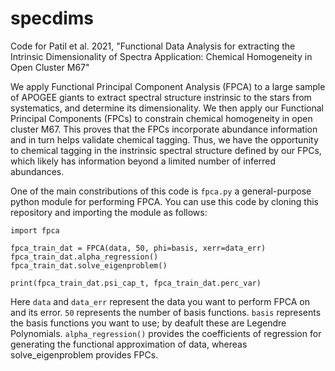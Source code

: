 # specdims
Code for Patil et al. 2021, "Functional Data Analysis for extracting the Intrinsic Dimensionality of Spectra
Application:  Chemical Homogeneity in Open Cluster M67"

We apply Functional Principal Component Analysis (FPCA) to a large sample of APOGEE giants to extract spectral structure instrinsic to the stars from systematics, and determine its dimensionality. We then apply our Functional Principal Components (FPCs) to constrain chemical homogeneity in open cluster M67. This proves that the FPCs incorporate abundance information and in turn helps validate chemical tagging. Thus, we have the opportunity to chemical tagging in the instrinsic spectral structure defined by our FPCs, which likely has information beyond a limited number of inferred abundances.

One of the main constributions of this code is ``fpca.py`` a general-purpose python module for performing FPCA. You can use this code by cloning this repository and importing the module as follows:

```
import fpca

fpca_train_dat = FPCA(data, 50, phi=basis, xerr=data_err)
fpca_train_dat.alpha_regression()
fpca_train_dat.solve_eigenproblem()

print(fpca_train_dat.psi_cap_t, fpca_train_dat.perc_var)
```

Here ``data`` and ``data_err`` represent the data you want to perform FPCA on and its error. ``50`` represents the number of basis functions. ``basis`` represents the basis functions you want to use; by deafult these are Legendre Polynomials. ``alpha_regression()`` provides the coefficients of regression for generating the functional approximation of data, whereas solve_eigenproblem provides FPCs.